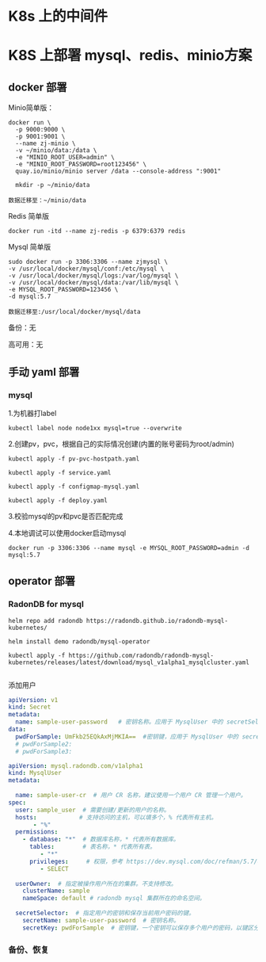 # K8s 上的中间件


<!--more-->

# K8S 上部署 mysql、redis、minio方案



## docker 部署

Minio简单版：

~~~
docker run \
  -p 9000:9000 \
  -p 9001:9001 \
  --name zj-minio \
  -v ~/minio/data:/data \
  -e "MINIO_ROOT_USER=admin" \
  -e "MINIO_ROOT_PASSWORD=root123456" \
  quay.io/minio/minio server /data --console-address ":9001"
  
  mkdir -p ~/minio/data

数据迁移至：~/minio/data

~~~

Redis 简单版

~~~
docker run -itd --name zj-redis -p 6379:6379 redis
~~~

Mysql 简单版

~~~
sudo docker run -p 3306:3306 --name zjmysql \
-v /usr/local/docker/mysql/conf:/etc/mysql \
-v /usr/local/docker/mysql/logs:/var/log/mysql \
-v /usr/local/docker/mysql/data:/var/lib/mysql \
-e MYSQL_ROOT_PASSWORD=123456 \
-d mysql:5.7

数据迁移至:/usr/local/docker/mysql/data
~~~

备份：无

高可用：无

## 手动 yaml 部署

### mysql

1.为机器打label

```
kubectl label node node1xx mysql=true --overwrite
```

2.创建pv，pvc，根据自己的实际情况创建(内置的账号密码为root/admin)

```
kubectl apply -f pv-pvc-hostpath.yaml   

kubectl apply -f service.yaml     

kubectl apply -f configmap-mysql.yaml   

kubectl apply -f deploy.yaml  
```

3.校验mysql的pv和pvc是否匹配完成

4.本地调试可以使用docker启动mysql

~~~
docker run -p 3306:3306 --name mysql -e MYSQL_ROOT_PASSWORD=admin -d mysql:5.7  
~~~

## operator 部署

### RadonDB for mysql

```
helm repo add radondb https://radondb.github.io/radondb-mysql-kubernetes/

helm install demo radondb/mysql-operator

kubectl apply -f https://github.com/radondb/radondb-mysql-kubernetes/releases/latest/download/mysql_v1alpha1_mysqlcluster.yaml


```



添加用户

```yaml
apiVersion: v1
kind: Secret
metadata:
  name: sample-user-password   # 密钥名称。应用于 MysqlUser 中的 secretSelector.secretName。  
data:
  pwdForSample: UmFkb25EQkAxMjMKIA==  #密钥键，应用于 MysqlUser 中的 secretSelector.secretKey。示例密码为 base64 加密的 RadonDB@123
  # pwdForSample2:
  # pwdForSample3:
```



```yaml
apiVersion: mysql.radondb.com/v1alpha1
kind: MysqlUser
metadata:
 
  name: sample-user-cr  # 用户 CR 名称，建议使用一个用户 CR 管理一个用户。
spec:
  user: sample_user  # 需要创建/更新的用户的名称。
  hosts:            # 支持访问的主机，可以填多个，% 代表所有主机。 
       - "%"
  permissions:
    - database: "*"  # 数据库名称，* 代表所有数据库。 
      tables:        # 表名称，* 代表所有表。
         - "*"
      privileges:     # 权限，参考 https://dev.mysql.com/doc/refman/5.7/en/grant.html。
         - SELECT
  
  userOwner:  # 指定被操作用户所在的集群。不支持修改。  
    clusterName: sample
    nameSpace: default # radondb mysql 集群所在的命名空间。
  
  secretSelector:  # 指定用户的密钥和保存当前用户密码的键。
    secretName: sample-user-password  # 密钥名称。   
    secretKey: pwdForSample  # 密钥键，一个密钥可以保存多个用户的密码，以键区分。
```



### 备份、恢复




